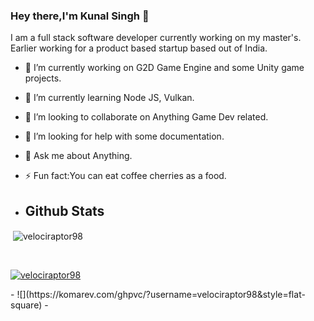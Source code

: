 ### Hey there,I'm Kunal Singh 👋

I am a full stack software developer currently working on my master's. Earlier working for a product based startup based out of India.
- 🔭 I’m currently working on G2D Game Engine and some Unity game projects.
- 🌱 I’m currently learning Node JS, Vulkan.
- 👯 I’m looking to collaborate on Anything Game Dev related.
- 🤔 I’m looking for help with some documentation.
- 💬 Ask me about Anything.
- ⚡ Fun fact:You can eat coffee cherries as a food.

- ## Github Stats  
<p>&nbsp;<img align="center" src="https://github-readme-stats.vercel.app/api?username=velociraptor98&show_icons=true&locale=en" alt="velociraptor98" /></p>
<br/>
<p align="left"> <a href="https://github.com/ryo-ma/github-profile-trophy"><img src="https://github-profile-trophy.vercel.app/?username=velociraptor98" alt="velociraptor98" /></a> </p>
- ![](https://komarev.com/ghpvc/?username=velociraptor98&style=flat-square)
- 
